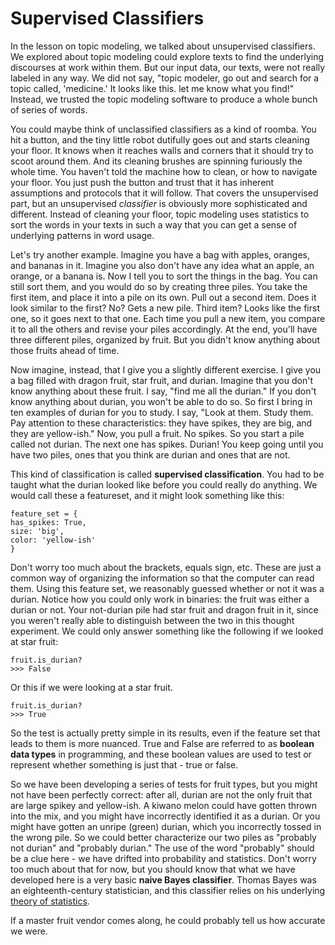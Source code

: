 # Supervised Classifiers

In the lesson on topic modeling, we talked about unsupervised classifiers. We explored about topic modeling could explore texts to find the underlying discourses at work within them. But our input data, our texts, were not really labeled in any way. We did not say, "topic modeler, go out and search for a topic called, 'medicine.' It looks like this. let me know what you find!" Instead, we trusted the topic modeling software to produce a whole bunch of series of words. 

You could maybe think of unclassified classifiers as a kind of roomba. You hit a button, and the tiny little robot dutifully goes out and starts cleaning your floor. It knows when it reaches walls and corners that it should try to scoot around them. And its cleaning brushes are spinning furiously the whole time. You haven't told the machine how to clean, or how to navigate your floor. You just push the button and trust that it has inherent assumptions and protocols that it will follow. That covers the unsupervised part, but an unsupervised *classifier* is obviously more sophisticated and different. Instead of cleaning your floor, topic modeling uses statistics to sort the words in your texts in such a way that you can get a sense of underlying patterns in word usage. 

Let's try another example. Imagine you have a bag with apples, oranges, and bananas in it. Imagine you also don't have any idea what an apple, an orange, or a banana is. Now I tell you to sort the things in the bag. You can still sort them, and you would do so by creating three piles. You take the first item, and place it into a pile on its own. Pull out a second item. Does it look similar to the first? No? Gets a new pile. Third item? Looks like the first one, so it goes next to that one. Each time you pull a new item, you compare it to all the others and revise your piles accordingly. At the end, you'll have three different piles, organized by fruit. But you didn't know anything about those fruits ahead of time.

Now imagine, instead, that I give you a slightly different exercise. I give you a bag filled with dragon fruit, star fruit, and durian. Imagine that you don't know anything about these fruit. I say, "find me all the durian." If you don't know anything about durian, you won't be able to do so. So first I bring in ten examples of durian for you to study. I say, "Look at them. Study them. Pay attention to these characteristics: they have spikes, they are big, and they are yellow-ish." Now, you pull a fruit. No spikes. So you start a pile called not durian. The next one has spikes. Durian! You keep going until you have two piles, ones that you think are durian and ones that are not. 

This kind of classification is called **supervised classification**. You had to be taught what the durian looked like before you could really do anything. We would call these a featureset, and it might look something like this:

```
feature_set = {
has_spikes: True,
size: 'big',
color: 'yellow-ish'
}
```

Don't worry too much about the brackets, equals sign, etc. These are just a common way of organizing the information so that the computer can read them. Using this feature set, we reasonably guessed whether or not it was a durian. Notice how you could only work in binaries: the fruit was either a durian or not. Your not-durian pile had star fruit and dragon fruit in it, since you weren't really able to distinguish between the two in this thought experiment. We could only answer something like the following if we looked at star fruit: 

```
fruit.is_durian?
>>> False
```

Or this if we were looking at a star fruit.
```
fruit.is_durian?
>>> True
```
So the test is actually pretty simple in its results, even if the feature set that leads to them is more nuanced. True and False are referred to as **boolean data types** in programming, and these boolean values are used to test or represent whether something is just that - true or false. 

So we have been developing a series of tests for fruit types, but you might not have been perfectly correct: after all, durian are not the only fruit that are large spikey and yellow-ish. A kiwano melon could have gotten thrown into the mix, and you might have incorrectly identified it as a durian. Or you might have gotten an unripe (green) durian, which you incorrectly tossed in the wrong pile. So we could better characterize our two piles as "probably not durian" and "probably durian." The use of the word "probably" should be a clue here - we have drifted into probability and statistics. Don't worry too much about that for now, but you should know that what we have developed here is a very basic **naive Bayes classifier**. Thomas Bayes was an eighteenth-century statistician, and this classifier relies on his underlying [theory of statistics](https://en.wikipedia.org/wiki/Bayesian_statistics). 

If a master fruit vendor comes along, he could probably tell us how accurate we were. 